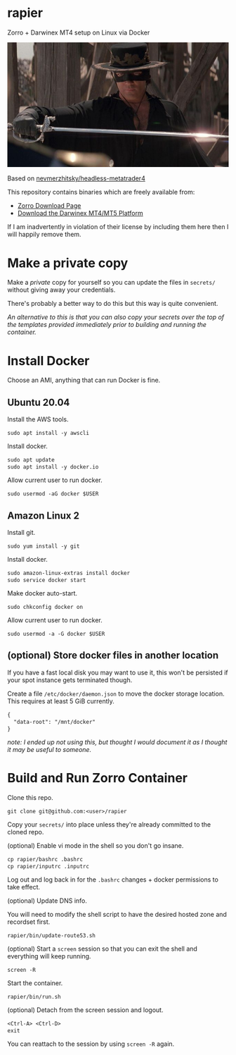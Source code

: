 # rapier

Zorro + Darwinex MT4 setup on Linux via Docker

![](img/zorro.jpg)

Based on [nevmerzhitsky/headless-metatrader4](https://github.com/nevmerzhitsky/headless-metatrader4)

This repository contains binaries which are freely available from:

- [Zorro Download Page](https://zorro-project.com/download.php)
- [Download the Darwinex MT4/MT5 Platform](https://help.darwinex.com/download-the-darwinex-mt4-mt5-platforms)

If I am inadvertently in violation of their license by including them
here then I will happily remove them.

# Make a private copy

Make a _private_ copy for yourself so you can update the files in
`secrets/` without giving away your credentials.

There's probably a better way to do this but this way is quite
convenient.

_An alternative to this is that you can also copy your secrets over the
top of the templates provided immediately prior to building and running
the container._

# Install Docker

Choose an AMI, anything that can run Docker is fine.

## Ubuntu 20.04

Install the AWS tools.

```
sudo apt install -y awscli
```

Install docker.

```
sudo apt update
sudo apt install -y docker.io
```

Allow current user to run docker.

```
sudo usermod -aG docker $USER
```

## Amazon Linux 2

Install git.

```
sudo yum install -y git
```

Install docker.

```
sudo amazon-linux-extras install docker
sudo service docker start
```

Make docker auto-start.

```
sudo chkconfig docker on
```

Allow current user to run docker.

```
sudo usermod -a -G docker $USER
```

## (optional) Store docker files in another location

If you have a fast local disk you may want to use it, this won't be
persisted if your spot instance gets terminated though.

Create a file `/etc/docker/daemon.json` to move the docker
storage location. This requires at least 5 GiB currently.

```
{
  "data-root": "/mnt/docker"
}
```

_note: I ended up not using this, but thought I would document it as
I thought it may be useful to someone._

# Build and Run Zorro Container

Clone this repo.

```
git clone git@github.com:<user>/rapier
```

Copy your `secrets/` into place unless they're already committed to the
cloned repo.

(optional) Enable vi mode in the shell so you don't go insane.

```
cp rapier/bashrc .bashrc
cp rapier/inputrc .inputrc
```

Log out and log back in for the `.bashrc` changes + docker permissions
to take effect.

(optional) Update DNS info.

You will need to modify the shell script to have the desired hosted zone
and recordset first.

```
rapier/bin/update-route53.sh
```

(optional) Start a `screen` session so that you can exit the shell and everything will keep running.

```
screen -R
```

Start the container.

```
rapier/bin/run.sh
```

(optional) Detach from the screen session and logout.

```
<Ctrl-A> <Ctrl-D>
exit
```

You can reattach to the session by using `screen -R` again.
